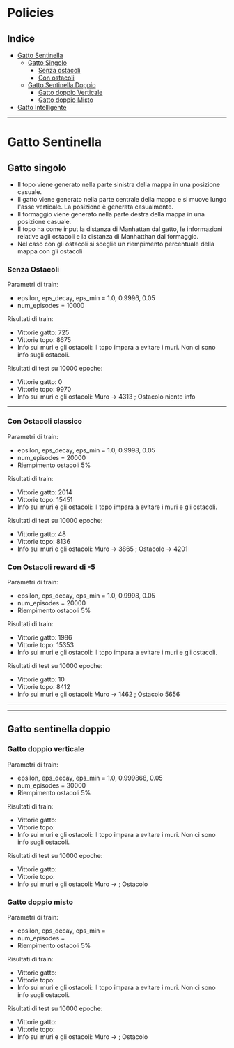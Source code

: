 # **Policies**

## Indice
- [Gatto Sentinella](#gatto-sentinella)
    - [Gatto Singolo](#gatto-singolo)
        - [Senza ostacoli](#senza-ostacoli)
        - [Con ostacoli](#con-ostacoli)
    - [Gatto Sentinella Doppio](#gatto-sentinella-doppio)
        - [Gatto doppio Verticale](#gatto-doppio-verticale)
        - [Gatto doppio Misto](#gatto-doppio-misto)
- [Gatto Intelligente](#)

<hr>

# **Gatto Sentinella**

## **Gatto singolo**
- Il topo viene generato nella parte sinistra della mappa in una posizione casuale.
- Il gatto viene generato nella parte centrale della mappa e si muove lungo l'asse verticale. La posizione è generata casualmente.
- Il formaggio viene generato nella parte destra della mappa in una posizione casuale.
- Il topo ha come input la distanza di Manhattan dal gatto, le informazioni relative agli ostacoli e la distanza di Manhatthan dal formaggio.
- Nel caso con gli ostacoli si sceglie un riempimento percentuale della mappa con gli ostacoli

### **Senza Ostacoli**
Parametri di train:
- epsilon, eps_decay, eps_min = 1.0, 0.9996, 0.05
- num_episodes = 10000

Risultati di train:
- Vittorie gatto: 725
- Vittorie topo: 8675
- Info sui muri e gli ostacoli: Il topo impara a evitare i muri. Non ci sono info sugli ostacoli.

Risultati di test su 10000 epoche:
- Vittorie gatto: 0
- Vittorie topo: 9970
- Info sui muri e gli ostacoli: Muro -> 4313 ; Ostacolo niente info

<hr>

### **Con Ostacoli classico**
Parametri di train:
- epsilon, eps_decay, eps_min = 1.0, 0.9998, 0.05
- num_episodes = 20000
- Riempimento ostacoli 5%

Risultati di train:
- Vittorie gatto: 2014
- Vittorie topo: 15451
- Info sui muri e gli ostacoli: Il topo impara a evitare i muri e gli ostacoli.

Risultati di test su 10000 epoche:
- Vittorie gatto: 48
- Vittorie topo: 8136
- Info sui muri e gli ostacoli: Muro -> 3865 ; Ostacolo -> 4201

### **Con Ostacoli reward di -5**
Parametri di train:
- epsilon, eps_decay, eps_min = 1.0, 0.9998, 0.05
- num_episodes = 20000
- Riempimento ostacoli 5%

Risultati di train:
- Vittorie gatto: 1986
- Vittorie topo: 15353
- Info sui muri e gli ostacoli: Il topo impara a evitare i muri e gli ostacoli.

Risultati di test su 10000 epoche:
- Vittorie gatto: 10
- Vittorie topo: 8412
- Info sui muri e gli ostacoli: Muro -> 1462 ; Ostacolo 5656

<hr>

<hr>

## **Gatto sentinella doppio**

### **Gatto doppio verticale**
Parametri di train:
- epsilon, eps_decay, eps_min =  1.0, 0.999868, 0.05
- num_episodes = 30000
- Riempimento ostacoli 5%

Risultati di train:
- Vittorie gatto: 
- Vittorie topo: 
- Info sui muri e gli ostacoli: Il topo impara a evitare i muri. Non ci sono info sugli ostacoli.

Risultati di test su 10000 epoche:
- Vittorie gatto: 
- Vittorie topo:
- Info sui muri e gli ostacoli: Muro ->  ; Ostacolo


### **Gatto doppio misto**
Parametri di train:
- epsilon, eps_decay, eps_min = 
- num_episodes = 
- Riempimento ostacoli 5%

Risultati di train:
- Vittorie gatto: 
- Vittorie topo: 
- Info sui muri e gli ostacoli: Il topo impara a evitare i muri. Non ci sono info sugli ostacoli.

Risultati di test su 10000 epoche:
- Vittorie gatto: 
- Vittorie topo:
- Info sui muri e gli ostacoli: Muro ->  ; Ostacolo 